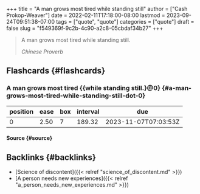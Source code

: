 +++
title = "A man grows most tired while standing still"
author = ["Cash Prokop-Weaver"]
date = 2022-02-11T17:18:00-08:00
lastmod = 2023-09-24T09:51:38-07:00
tags = ["quote", "quote"]
categories = ["quote"]
draft = false
slug = "f549369f-9c2b-4c90-a2c8-05cbdaf34b27"
+++

> A man grows most tired while standing still.
>
> _Chinese Proverb_


## Flashcards {#flashcards}


### A man grows most tired {{while standing still.}@0} {#a-man-grows-most-tired-while-standing-still-dot-0}

| position | ease | box | interval | due                  |
|----------|------|-----|----------|----------------------|
| 0        | 2.50 | 7   | 189.32   | 2023-11-07T07:03:53Z |


#### Source {#source}


## Backlinks {#backlinks}

-   [Science of discontent]({{< relref "science_of_discontent.md" >}})
-   [A person needs new experiences]({{< relref "a_person_needs_new_experiences.md" >}})
